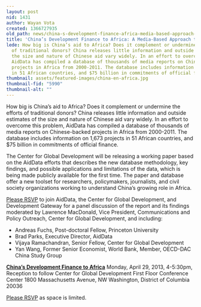 ```yaml
---
layout: post
nid: 1431
author: Wayan Vota
created: 1366727935
old_path: news/china-s-development-finance-africa-media-based-approach-data-collection
title: 'China’s Development Finance to Africa: A Media-Based Approach to Data Collection'
lede: How big is China’s aid to Africa? Does it complement or undermine the efforts
  of traditional donors? China releases little information and outside estimates of
  the size and nature of Chinese aid vary widely. In an effort to overcome this problem,
  AidData has compiled a database of thousands of media reports on Chinese-backed
  projects in Africa from 2000-2011. The database includes information on 1,673 projects
  in 51 African countries, and $75 billion in commitments of official finance.
thumbnail: assets/featured-images/china-en-africa.jpg
thumbnail-fid: "5990"
thumbnail-alt: ""
---
```


How big is China’s aid to Africa? Does it complement or undermine the efforts of traditional donors? China releases little information and outside estimates of the size and nature of Chinese aid vary widely. In an effort to overcome this problem, AidData has compiled a database of thousands of media reports on Chinese-backed projects in Africa from 2000-2011. The database includes information on 1,673 projects in 51 African countries, and $75 billion in commitments of official finance.

The Center for Global Development will be releasing a working paper based on the AidData efforts that describes the new database methodology, key findings, and possible applications and limitations of the data, which is being made publicly available for the first time. The paper and database offer a new toolset for researchers, policymakers, journalists, and civil society organizations working to understand China’s growing role in Africa.

[Please RSVP](https://www.cvent.com/d/ncqtcj?lang=en&sms=7&cn=zVVxtq3kBUipesJap7XQrA) to join AidData, the Center for Global Development, and Development Gateway for a panel discussion of the report and its findings moderated by Lawrence MacDonald, Vice President, Communications and Policy Outreach, Center for Global Development, and including:

- Andreas Fuchs, Post-doctoral Fellow, Princeton University
- Brad Parks, Executive Director, AidData
- Vijaya Ramachandran, Senior Fellow, Center for Global Development
- Yan Wang, Former Senior Economist, World Bank, Member, OECD-DAC China Study Group

**[China’s Development Finance to Africa](https://www.cvent.com/d/ncqtcj?lang=en&sms=7&cn=zVVxtq3kBUipesJap7XQrA)** Monday, April 29, 2013, 4-5:30pm, Reception to follow Center for Global Development First Floor Conference Center 1800 Massachusetts Avenue, NW Washington, District of Columbia 20036

[Please RSVP](https://www.cvent.com/d/ncqtcj?lang=en&sms=7&cn=zVVxtq3kBUipesJap7XQrA) as space is limited.


